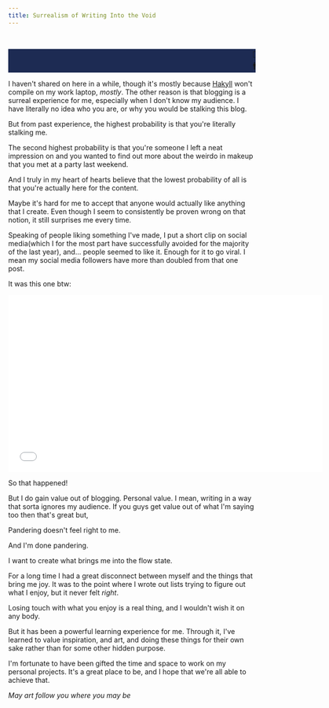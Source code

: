 ```yaml
---
title: Surrealism of Writing Into the Void
---
```



<br />
<pre style="background-color: #1d2b53;">
<marquee>        👄⚫         <span class="rainbow-text">&lt;Om nom nom nom nom)</span><br />🚹      🦵🦵🦵</marquee>
</pre>

I haven't shared on here in a while, though it's mostly because <a href="https://jaspervdj.be/hakyll/">Hakyll</a> won't compile on my work laptop, *mostly*. The other reason is that blogging is a surreal experience for me, especially when I don't know my audience. I have literally no idea who you are, or why you would be stalking this blog. 

But from past experience, the highest probability is that you're literally stalking me. 

The second highest probability is that you're someone I left a neat impression on and you wanted to find out more about the weirdo in makeup that you met at a party last weekend. 

And I truly in my heart of hearts believe that the lowest probability of all is that you're actually here for the content. 

Maybe it's hard for me to accept that anyone would actually like anything that I create. Even though I seem to consistently be proven wrong on that notion, it still surprises me every time. 

Speaking of people liking something I've made, I put a short clip on social media(which I for the most part have successfully avoided for the majority of the last year), and... people seemed to like it. Enough for it to go viral. I mean my social media followers have more than doubled from that one post. 

It was this one btw: 

<embed src="/images/video/2022-8-17-overworld-spider-chase.mov" autostart="false" height="360" width="640" /></embed>

So that happened! 

But I do gain value out of blogging. Personal value. I mean, writing in a way that sorta ignores my audience. If you guys get value out of what I'm saying too then that's great but, 

Pandering doesn't feel right to me. 

And I'm done pandering. 

I want to create what brings me into the flow state. 

For a long time I had a great disconnect between myself and the things that bring me joy. It was to the point where I wrote out lists trying to figure out what I enjoy, but it never felt *right*. 

Losing touch with what you enjoy is a real thing, and I wouldn't wish it on any body. 

But it has been a powerful learning experience for me. Through it, I've learned to value inspiration, and art, and doing these things for their own sake rather than for some other hidden purpose. 

I'm fortunate to have been gifted the time and space to work on my personal projects. It's a great place to be, and I hope that we're all able to achieve that. 

<em>May art follow you where you may be</em>